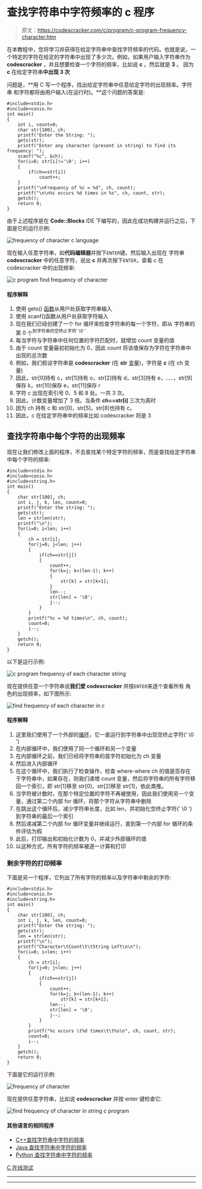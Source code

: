 # 查找字符串中字符频率的 c 程序

> 原文：<https://codescracker.com/c/program/c-program-frequency-character.htm>

在本教程中，您将学习并获得在给定字符串中查找字符频率的代码。也就是说，一个特定的字符在给定的字符串中出现了多少次。例如，如果用户输入字符串作为 **codescracker** ，并且想要检查一个字符的频率，比如说 **c** 。然后就是 **3** 。 因为 **c** 在给定字符串**中出现 3 次**

问题是，**用 C 写一个程序，找出给定字符串中任意给定字符的出现频率。字符串 和字符都将由用户输入(在运行时)。**这个问题的答案是:

```
#include<stdio.h>
#include<conio.h>
int main()
{
    int i, count=0;
    char str[100], ch;
    printf("Enter the String: ");
    gets(str);
    printf("Enter any character (present in string) to find its frequency: ");
    scanf("%c", &ch);
    for(i=0; str[i]!='\0'; i++)
    {
        if(ch==str[i])
            count++;
    }
    printf("\nFrequency of %c = %d", ch, count);
    printf("\n\n%c occurs %d times in %s", ch, count, str);
    getch();
    return 0;
}
```

由于上述程序是在 **Code::Blocks** IDE 下编写的，因此在成功构建并运行之后，下面是它的运行示例:

![frequency of character c language](img/dcf68d685cdadaa76819164ed568d4aa.png)

现在输入任意字符串，如**代码编辑器**并按下`ENTER`键。然后输入出现在 字符串 **codescracker** 中的任意字符，说出 **c** 并再次按下`ENTER`，查看 c 在 codescracker 中的出现频率:

![c program find frequency of character](img/1ef9104691b608018412da24058ad4c3.png)

#### 程序解释

1.  使用 gets() [函数](/c/c-functions.htm)从用户处获取字符串输入
2.  使用 scanf()函数从用户处获取字符输入
3.  现在我们已经创建了一个 for 循环来检查字符串的每一个字符，即从 字符串的第 0 个<sup>到字符串的空终止字符' \0 '</sup>
4.  每当字符与字符串中任何位置的字符匹配时，就增加 count 变量的值
5.  由于 count 变量最初初始化为 0，因此 count 将该值保存为字符在字符串中出现的总次数
6.  例如，我们假设字符串是 **codescracker** (在 **str** [变量](/c/c-variables.htm))，字符是 **c** (在 ch 变量)
7.  因此，str[0]持有 c，str[1]持有 o，str[2]持有 d，str[3]持有 e，.....，str[9]保存 k，str[10]保存 e，str[11]保存 r
8.  字符 c 出现在索引号 0、5 和 8 处。一共 3 次。
9.  因此，计数变量增加了 3 倍。当条件 **ch==str[i]** 三次为真时
10.  因为 ch 持有 c 和 str[0]，str[5]，str[8]也持有 c。
11.  因此，c 在给定字符串中的频率比如 codescracker 将是 3

## 查找字符串中每个字符的出现频率

现在让我们修改上面的程序，不去查找某个特定字符的频率，而是查找给定字符串中每个字符的频率:

```
#include<stdio.h>
#include<conio.h>
#include<string.h>
int main()
{
    char str[100], ch;
    int i, j, k, len, count=0;
    printf("Enter the string: ");
    gets(str);
    len = strlen(str);
    printf("\n");
    for(i=0; i<len; i++)
    {
        ch = str[i];
        for(j=0; j<len; j++)
        {
            if(ch==str[j])
            {
                count++;
                for(k=j; k<(len-1); k++)
                {
                    str[k] = str[k+1];
                }
                len--;
                str[len] = '\0';
                j--;
            }
        }
        printf("%c = %d times\n", ch, count);
        count=0;
        i--;
    }
	getch();
	return 0;
}
```

以下是运行示例:

![c program frequency of each character string](img/4657c24ad54828f1af303425306258a6.png)

现在提供任意一个字符串说**我们爱 codescracker** 并按`ENTER`来逐个查看所有 角色的出现频率，如下图所示:

![find frequency of each character in c](img/3e2c537f73a4da43d79b21c4d95a37da.png)

#### 程序解释

1.  这里我们使用了一个外部的[循环](/c/c-loops.htm)，它一直运行到字符串中出现空终止字符(' \0 ')
2.  在内部循环中，我们使用了同一个循环和另一个变量
3.  在内部循环之前，我们已经将字符串的首字符初始化为 ch 变量
4.  然后进入内部循环
5.  在这个循环中，我们执行了检查操作，检查 where-where ch 的值是否存在于字符串中，如果存在，则我们递增 count 变量，然后将字符串的所有字符移回一个索引，即 str[1]移至 str[0]，str[2]移至 str[1]，依此类推。
6.  当字符被计数时，在那个特定位置的字符不再被使用，因此我们使用另一个变量，通过第二个内部 for 循环，将那个字符从字符串中删除
7.  在跳出这个循环后，减少字符串长度，比如 len，并初始化空终止字符(' \0 ')到字符串的最后一个索引
8.  然后递减第二个内部 for 循环变量并继续运行，直到第一个内部 for 循环的条件评估为假
9.  此后，打印输出和初始化计数为 0，并减少外部循环的值
10.  以这种方式，所有字符的频率被逐一计算和打印

### 剩余字符的打印频率

下面是另一个程序，它列出了所有字符的频率以及字符串中剩余的字符:

```
#include<stdio.h>
#include<conio.h>
#include<string.h>
int main()
{
    char str[100], ch;
    int i, j, k, len, count=0;
    printf("Enter the string: ");
    gets(str);
    len = strlen(str);
    printf("\n");
    printf("Character\tCount\t\tString Left\n\n");
    for(i=0; i<len; i++)
    {
        ch = str[i];
        for(j=0; j<len; j++)
        {
            if(ch==str[j])
            {
                count++;
                for(k=j; k<(len-1); k++)
                    str[k] = str[k+1];
                len--;
                str[len] = '\0';
                j--;
            }
        }
        printf("%c occurs \t%d times\t\t%s\n", ch, count, str);
        count=0;
        i--;
    }
    getch();
    return 0;
}
```

下面是它的运行示例:

![frequency of character](img/e39f1b048a003fdcc59c3abd687e8b1c.png)

现在提供任意字符串，比如说 **codescracker** 并按 enter 键检查它:

![find frequency of character in string c program](img/845485790c024bf23b676ccfffa73106.png)

#### 其他语言的相同程序

*   [C++查找字符串中字符的频率](/cpp/program/cpp-program-frequency-character.htm)
*   [Java 查找字符串中字符的频率](/java/program/java-program-find-frequency-of-character.htm)
*   [Python 查找字符串中字符的频率](/python/program/python-program-count-character-in-string.htm)

[C 在线测试](/exam/showtest.php?subid=2)

* * *

* * *